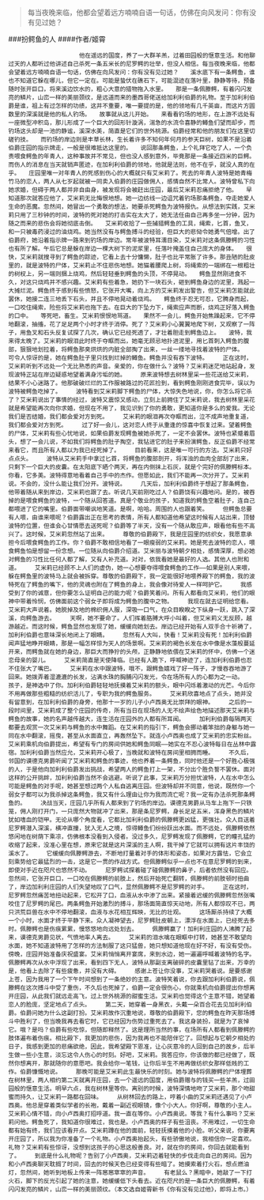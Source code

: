 > 每当夜晚来临，他都会望着远方喃喃自语一句话，仿佛在向风发问：你有没有见过她？

###扮鳄鱼的人
####作者/姬霄

						他在遥远的国度，养了一大群羊羔，过着田园般的惬意生活。和他聊过天的人都听过他讲述自己杀死一条五米长的尼罗鳄的壮举，但没人相信。每当夜晚来临，他都会望着远方喃喃自语一句话，仿佛在向风发问：你有没有见过她？　　溪水底下有一条鳄鱼，谁也不知道它躲在哪儿，但它一定在。可能是蛰伏在礁石下，可能混迹在落叶里，静静等待，预备随时张开巨口，将来溪边饮水的，粗心大意的猎物拖入水里。　　那是一条佩滕鳄，有着闪闪发亮的鳞片，山峦一样的美丽颈纹，是远道而来的墨西哥佬送给加利利伯爵的礼物。至于加利利伯爵是谁，祖上有过怎样的功绩，这并不重要，唯一要提的是，他的领地有几千英亩，而这片方圆数里的深溪就是他的私人钓场。　　故事就从这儿开始。　　来看看钓场的地形，在上游不远处有一座微型冲积岛，那儿形成了一个巨大的回形针漩涡，湍急的水流令喜静的鳟鱼们望而却步，而钓场这头却是一池的静谧，溪深水美，简直是它们的世外桃源。伯爵经常和他的朋友们在这里切磋钓技。　　而钓场的岸边则是丰草长林，生长着许多不知何年何月的参天巨树，如果不是沿着伯爵庄园的指示牌走，一般是很难抵达这里的。　　说回那条鳄鱼，上个礼拜它吃了人，一个负责喂食鳄鱼的年青人，这种事故并不常见，但也没人感到意外，毕竟那是一条接近四米的巨鳄。而伤人的消息在当天就销声匿迹，在加利利伯爵的领地，他就是法则，他不在乎，就没人真的在乎。　　庄园里唯一对年青人的死感到伤心的大概就只有艾米莉了。死去的年青人波特是她青梅竹马的恋人，两人从七岁起就被一同卖入伯爵的庄园做佣人，感情自然不比常人。波特曾私下向她求婚，但碍于两人都并非自由身，被发现将会被赶出庄园，最后艾米莉忍痛拒绝了他。　　早知道那次就答应他了，艾米莉无比悔恨地想。她一边纺线一边诅咒着钓场那条鳄鱼，夺走她爱人生命的恶魔。忽然间，她冒出一个勇敢的想法，她要杀死鳄鱼为波特报仇。从想法到实践，艾米莉只用了三秒钟的时间，波特的死对她的打击实在太大了，她无法任由自己再多坐一分钟，因为随之而来的悲伤会将她彻底击倒。　　艾米莉收拾了一些捕猎鳄鱼的工具，绳索，匕首，鱼叉，和一只被毒药浸过的油烧鸡。她当然没有与鳄鱼搏斗的经验，但巨大的悲恸令她勇气倍增。出了伯爵府，她沿着指示牌一路来到钓场的岸边。常年被波特耳濡目染，艾米莉对这条佩滕鳄的习性也有所了解。午后它总是躲在岸边一棵大树下的泥浆里，任落叶掩盖住自己庞大的身体。　　很快，艾米莉就搜寻到了鳄鱼的踪迹，它看上去十分慵懒，肚子也比平常胀了许多。那丑陋的肚皮里的，就是波特的尸体，艾米莉止不住悲伤地想。她猫着腰爬上树，将绳索的一端绑在一根粗壮的树杈上，另一端则捆上烧鸡，然后轻轻垂到鳄鱼的头顶，不停晃动。　　鳄鱼显然刚进食不久，对这只烧鸡并不感兴趣。艾米莉有些着急，她扔下一块石头，砸到鳄鱼身边的泥里，溅起一大摊烂泥。鳄鱼终于感到有些愤怒，它张开大嘴，向上方的艾米莉发出警告，但艾米莉怎能就此罢休，她接二连三地丢下石头，并且不停地晃动着烧鸡。　　鳄鱼终于忍无可忍，它腾身而起，一口咬住绳索，险些将艾米莉也拖下去。在巨大的下坠力下，绳索应声而断，烧鸡正好落入鳄鱼的口中。　　等死吧，畜生。艾米莉恨恨地骂道。　　果然不一会儿，鳄鱼开始焦躁起来，它不停地翻滚，抽搐，花了足足两个小时才终于消停。死了？艾米莉小心翼翼地爬下树，又观察了一阵子，用鱼叉和石头反复试探了几次，确认它已经死透了，才壮着胆走到鳄鱼边上。　　波特，我来得太晚了。艾米莉的眼泪此时终于夺眶而出，她毫无顾忌地扑进泥里，用匕首刺入鳄鱼的腹部，狠狠地划拉着，将鳄鱼那臭烘烘的内脏全部掏了出来，一丝一缕地寻找着波特的尸体。　　　可令人惊讶的是，她在鳄鱼肚子里只找到烂掉的鳟鱼。鳄鱼并没有吞下波特。　　　正在这时，艾米莉听到不远处一个无比熟悉的声音。亲爱的，你在做什么？波特？艾米莉迷茫地站起身，发现波特正站在岸边疑惑地望着满身污垢的她。　　　原来波特想去树林里采一些花送给艾米莉，结果不小心迷路了。他那破破烂烂的工作服被路过的花匠捡到，看到鳄鱼刚刚进食完毕，误以为波特被鳄鱼吃掉了。　　　波特看到艾米莉脚下鳄鱼的尸体，大惊失色地说，你，你怎么将它杀了？艾米莉说出了事情的经过，波特又震惊又感动，立刻上前拥住了艾米莉说，我去树林里采花就是希望能再次向你求婚，但现在不用了，我见识到了你的勇敢，更知道你是多么的爱我。无论我们是否结婚，我们都会爱对方到死。　　　艾米莉的眼泪再次夺眶而出，泣不成声地重复道，我们都会爱对方到死。　　　过了好一会儿，这对恋人终于从重逢的惊喜中恢复过来。望着鳄鱼的尸体，艾米莉有些心忧地说，如果伯爵发现鳄鱼被她杀死了，一定不会罢休。波特也紧蹙着眉头，想了一会儿说，不如我们将鳄鱼的肚子掏空，我钻进它的肚子来扮演鳄鱼，反正伯爵不经常来看它，而且所有人都以为我已经死掉了。　　　目前看来，这是唯一可行的方法。艾米莉只好点点头。　　　波特从艾米莉手中拿过匕首，将鳄鱼的腹部剖开，将浑浊的血肉全部刮了出来，只剩下一个巨大的皮囊。在太阳底下晒个两天，再在内侧抹上石灰，就是个完好的佩滕鳄标本。你看，它多美。波特得意地看着自己手中的杰作。但愿如此，我们不能再一次分开了。艾米莉说。不会的，没什么能让我们分开。波特说。　　　几天后，加利利伯爵终于想起了那条鳄鱼，他带着随从来到岸边，艾米莉也跟了去。听说几天前刚吃过人？伯爵饶有兴趣地问。是的，被吞掉的是喂食鳄鱼的波特，一个随从回答道。真是个敬业的孩子，知道我的鳄鱼空着肚子，连自己都喂进了它的嘴里。伯爵面带嘲讽地笑道。是啊，哈哈。周围的人也跟着笑。　　　但鳄鱼总要有人喂，由谁来喂呢？伯爵露出正在思考的表情，所有人都知道他希望这时候有人站出来，顶替波特的位置，但谁会心甘情愿去送死呢？伯爵等了半天，没有一个随从敢应声，眼看他有些不高兴了。这时候，艾米莉忽然站了出来。　　　尊敬的伯爵殿下，我是庄园里的纺织女，我愿意承担今后喂食鳄鱼的工作。你？伯爵不敢相信地看了一眼瘦弱的艾米莉。她是死去波特的恋人，喂食鳄鱼怕是想留一份念想。一位随从向伯爵介绍道。艾米丽与波特朝夕相处，感情深厚，想必她对鳄鱼的习性比任何人都了解，又有人补充道。对对，依我看她是最好的人选。其他人也附和道。　　　艾米莉已经顾不上人们的虚伪，她一心想要夺得喂食鳄鱼的工作——如果是别人来喂，躲在鳄鱼里的波特马上就会被拆穿。尊敬的伯爵殿下，我一定能很好地喂养殿下的鳄鱼，我的波特死在了鳄鱼的嘴下，他的灵魂也附在了鳄鱼的身上，我会像对待爱人一样呵护它。　　　我感受到了你的诚意，但你要怎么证明自己的能力呢？伯爵笑着问。所有人都看向艾米莉，他们的眼神中带着怜悯，仿佛面前这个弱女子即将成为鳄鱼的腹中之物。　　　我现在就去证明给您看。艾米莉大声说着。她脱掉及地的棉织佣人服，深吸一口气，在众目睽睽之下纵身一跃，跳入了深溪，向鳄鱼游去。　　　天啊，她不要命了。人们挥着胳膊大呼小叫着，但艾米莉义无反顾，越游越近。而这时候，鳄鱼显然也发现了她，缓缓向她划去。岸边已经开始有人双手合十祈祷了，加利利伯爵也意味深长地闭上了眼睛。　　　忽然有人大叫，快看！艾米莉没有死！加利利伯爵闻声猛地睁开眼睛，那是一幅怎样惊为天人的场景啊。艾米莉的褐色长发在水中像是水藻般蔓延开来，而鳄鱼就在她的身边，那巨大而狰狞的头颅，正静静地依偎在艾米莉的怀中，仿佛一个迷恋母亲的婴儿。　　　艾米莉简直是天使降临。已经有人跪下，呼喊神迹了，连加利利伯爵也忍不住张大了嘴巴。　　　艾米莉在水中跟波特，哦不，跟鳄鱼嬉戏了好一阵子，才慢吞吞地游了回来。她拨弄着湿漉漉的长发，沾满水珠的胸脯闪闪发光，令在场所有人的心都为之一动。　　　孩子，是神选中了你。加利利伯爵轻轻地抚摸着艾米莉的额头，眼中闪烁着激动的光芒。今后你不用再做那些粗糙的纺织活儿了，专职为我的鳄鱼服务。　　　艾米莉欣喜地点了点头，她并没有留意到，在加利利伯爵的身旁，他那十一岁的儿子小卢西奥无比崇拜的眼神。　　　之后的一段时间里，艾米莉成了整个庄园的传奇，所有当日在现场的人无不绘声绘色地描述那天艾米莉与鳄鱼的故事，她的名声越传越大，连生活在庄园外的人都有所耳闻。　　　加利利伯爵每隔两天都要去观赏一次艾米莉与鳄鱼的水中舞蹈。在艾米莉的指引下，鳄鱼会挪动着笨拙的身躯与她一同在水中翻滚，摇曳，甚至从水面直立，再轰然坠下。就连小卢西奥也成了艾米莉的忠实粉丝。　　　艾米莉乘机向伯爵提出，希望有专门的房间供她和鳄鱼同眠——她实在不忍心波特每日在丛林中露宿。加利利伯爵当然应允，艾米莉开心极了，当晚就和波特在房间里相拥而睡。　　　不久后，邻国的谟德克男爵听闻了艾米莉和鳄鱼的事迹，他也养着一条鳄鱼，同时他还是一个好胜心极强的人，于是他向加利利伯爵发出挑战，希望两人的鳄鱼打上一架，不分出个胜负誓不罢休。面对这样的公开挑衅，加利利伯爵当然不会逃避。听说了此事，艾米莉万分担忧波特，人在水中怎么可能是鳄鱼的对手呢，她甚至想过两个人私自逃离庄园。但波特却并不同意，他说，既然你一个弱女子都可以为我杀掉这条鳄鱼，我又有什么理由让你为我而流亡呢？我一定有办法杀死那条鳄鱼的。　　　决战当天，庄园几乎所有人都来到了钓场的岸边。谟德克男爵从马车上拖下一只铁笼，佣人刚打开门，一只庞然大物就冲了出来，那是条尼罗鳄，身长足足五米，浑身黑色的鳞片犹如嗜血的铠甲。无论从哪个角度看，它都比加利利伯爵的佩滕鳄更凶猛，更强壮。众人目送着尼罗鳄潜入深溪，横冲直撞，犹入无人之境，惊得鳟鱼们纷纷跃出水面。而不远处，佩滕鳄依然悠闲地在树荫下乘凉，仿佛根本没看到入侵者。没过多久，尼罗鳄发现了佩滕鳄，它的瞳孔猛的收缩了起来，没准心里在想，原来它就是这片深溪的主人啊，我干掉了它就可以拥有这片丰饶的溪水了。　　　它缓缓向佩滕鳄游去，不断地打量着对手的体形和姿态，如果对方露怯，它会立刻乘势给它最猛烈的一击，这是它一贯的作战方式。但佩滕鳄似乎一点也不在意尼罗鳄的到来，即使对手近在咫尺也悠然不动。　　　尼罗鳄试探着碰了碰佩滕鳄的鼻子，后者依然没有回应。忽然间，它张开巨口，一口咬在佩滕鳄的前肢上，然后开始死亡翻转，佩滕鳄的前肢顿时扭曲了，岸边加利利庄园的人们失望地叹了口气，显然佩滕鳄不是尼罗鳄的对手。　　　正在这时，尼罗鳄忽然痛苦地扭动起来，它松开了口，血液从水中渗了出来。紧接着迟缓的佩滕鳄忽然张嘴咬住了尼罗鳄的尾巴。两条鳄鱼开始激烈的搏斗，那场面简直惊天动地，所有人都惊叹不已，两只洪荒巨兽在水中不停地翻滚，血液与水花相互辉映，无比的壮观。　　　这场厮杀持续了大概一个小时，水面才终于平静下来。众人凝神望去，尼罗鳄肚皮朝上，漂浮在水面上，已经死去多时。佩滕鳄也是伤痕累累，慢悠悠地向远处划去。　　　佩滕鳄赢了！加利利庄园的人沸腾了起来，谟德克男爵见状，气愤地率人离去。　　　艾米莉的泪水噙在眼眶中打转，她甚至不敢望向水面，她不知道波特用了怎样的方法制服了这只猛兽，她只想知道他现在好不好，有没有受伤。　　　傍晚，庄园开始准备庆祝盛宴。艾米莉悄悄离开宴席，来到水边，她一遍遍呼喊着波特的名字。佩滕鳄再次从水中浮现了出来，看到四下无人，波特从那副支离破碎的皮囊里钻了出来，万幸的是，他看上去除了有些疲惫，并没有大碍。　　　感谢上苍让你没事，艾米莉哭着说。是要感谢上苍，因为我用了一个下午时间想到了一条绝妙的主意。波特笑着说，你去跟加利利伯爵说，佩滕鳄在这次搏斗中受了重伤，不久后也死掉了，伯爵一定会很伤心，你就乘机向伯爵提出你想离开庄园，从此我们就远走高飞，过上世外桃源的甜蜜生活。艾米莉也觉得这个主意不错，她望着恋人的脸庞，坚定地点了点头。　　　第二天，她穿着一身黑衣，头戴一朵百合花去见加利利伯爵。伯爵问她为什么这副打扮。艾米莉故作沉重地说，尊敬的伯爵殿下，您的鳄鱼在昨天那场搏斗中胜利了，但当晚我再去看它时，它已经因为伤势过重死去了。我这身装扮，就是为了哀悼它。哦？是吗？伯爵有些吃惊，但随即释然了。这是理所当然的事，在场所有人都看到佩滕鳄的肢体遍布着伤痕。相比殿下，我更加的悲伤，因为我再也不能陪伴它了。回想起与它朝夕相处的日子，我感到更加的悲痛欲绝，因此，我希望殿下恩准，让心灰意冷的人回到自己的故乡，后半生做一些小生意，淡忘这令人伤心的时刻。好吧，艾米莉。我答应你，你该做的都已经做了，既然你想离开，那就随你的意愿吧。我会给你一笔钱，让你后半生不用再做纺织女那样低贱的工作。伯爵慷慨地说。　　　那晚可能是艾米莉此生最快乐的时刻。她与波特将佩滕鳄的尸体埋葬在树林里，两人相约第二天就离开庄园，去一个遥远的国度，用伯爵赠与的钱买一些羊羔，过田园般的惬意生活。明早六点，我在树林里等你。离别的时候，波特深情地吻了艾米莉，那个吻甜蜜而持久，让艾米莉一路都在回味。　　　从树林回去的路上，哼着小曲的艾米莉还遇见了小卢西奥。他总是穿着类似学者的长袍，戴着一副近视眼镜，像个小大人。你好啊，尊敬的小主人。艾米莉心情不错，向小卢西奥打招呼道。我一直在等你。小卢西奥说。等我？有什么事吗？艾米莉问他。鳄鱼死了，我知道你很难过，我也是。小卢西奥的样子有些沮丧。不用难过，一切生命都有始有终，我们应该看开点。艾米莉蹲在他的面前，轻轻抚摸着他的小脸。听父亲说，你要离开庄园了，所以我为你准备了一个礼物。小卢西奥抬起头，有些骄傲地说，我相信你一定喜欢。礼物？艾米莉有些惊讶，没想到这孩子的心思这般善良。对，就在你的房间，你回去就能看到了。　　　到底是什么礼物呢？告别了小卢西奥，艾米莉迈着轻快的步伐走向自己的房间。因为和小卢西奥聊天耽搁了时间，回去的时候天色已经变得有些暗了。她摸索着打火石，想点燃油灯，忽然间，她听到地板上传来一阵窸窸窣窣的声音。　　　有老鼠么？黑暗中，她敲了一下打火石，脚下的反光引起了她的注意，她缓缓低下头看去。近在咫尺的是一条巨大的佩滕鳄，有着闪闪发亮的鳞片，山峦一样的美丽颈纹。（本文选自姬霄新书《你有没有见过他》，即将上市。）			  		
